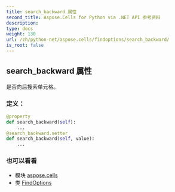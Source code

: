 ```yaml
---
title: search_backward 属性
second_title: Aspose.Cells for Python via .NET API 参考资料
description:
type: docs
weight: 130
url: /zh/python-net/aspose.cells/findoptions/search_backward/
is_root: false
---
```

## search_backward 属性

是否向后搜索单元格。
### 定义：
```python
@property
def search_backward(self):
    ...
@search_backward.setter
def search_backward(self, value):
    ...
```

### 也可以看看
* 模块 [aspose.cells](../../)
* 类 [FindOptions](/cells/zh/python-net/aspose.cells/findoptions)
